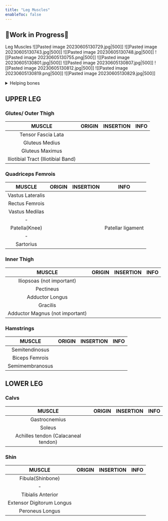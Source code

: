 ```yaml
---
title: "Leg Muscles"
enableToc: false
---
```

## 🚧Work in Progress🚧

Leg Muscles
![[Pasted image 20230605130729.jpg|500]]
![[Pasted image 20230605130743.jpg|500]]
![[Pasted image 20230605130748.jpg|500]]
![[Pasted image 20230605130755.png|500]]
![[Pasted image 20230605130801.jpg|500]]
![[Pasted image 20230605130807.jpg|500]]
![[Pasted image 20230605130812.jpg|500]]
![[Pasted image 20230605130819.png|500]]
![[Pasted image 20230605130829.jpg|500]]


<details>
<summary>Helping bones</summary>



</details>

## UPPER LEG

### Glutes/ Outer Thigh
|MUSCLE|ORIGIN|INSERTION|INFO
|:-:|:-:|:-:|:-:
|Tensor Fascia Lata|
|Gluteus Medius|
|Gluteus Maximus|
|Iliotibial Tract (Iliotibial  Band)|

### Quadriceps Femrois
|MUSCLE|ORIGIN|INSERTION|INFO
|:-:|:-:|:-:|:-:
|Vastus Lateralis|
|Rectus Femrois|
|Vastus Medilas|
|-|
|Patella(Knee)|||Patellar ligament
|-|
|Sartorius|


### Inner Thigh
|MUSCLE|ORIGIN|INSERTION|INFO
|:-:|:-:|:-:|:-:
|Iliopsoas (not important)|
|Pectineus|
|Adductor Longus|
|Gracilis|
|Adductor Magnus (not important)|

### Hamstrings
|MUSCLE|ORIGIN|INSERTION|INFO
|:-:|:-:|:-:|:-:
|Semitendinosus|
|Biceps Femrois|
|Semimembranosus|

## LOWER LEG
### Calvs
|MUSCLE|ORIGIN|INSERTION|INFO
|:-:|:-:|:-:|:-:
|Gastrocnemius|
|Soleus|
|Achilles tendon (Calacaneal tendon)|

### Shin
|MUSCLE|ORIGIN|INSERTION|INFO
|:-:|:-:|:-:|:-:
|Fibula(Shinbone)|
|-|
|Tibialis Anterior|
|Extensor Digitorum Longus|
|Peroneus Longus|


